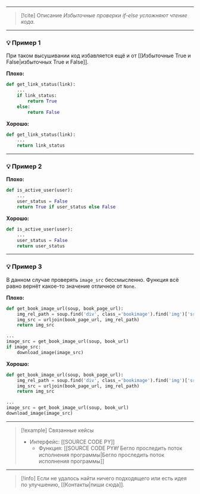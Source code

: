 ***

> [!cite] Описание
>_Избыточные проверки if-else усложняют чтение кода._

***
### 💡 Пример 1
При таком высушивании код избавляется ещё и от [[Избыточные True и False|избыточных True и False]].

**Плохо:**
```python
def get_link_status(link):
	...
	if link_status:
		return True
	else:
		return False
```

**Хорошо:**
```python
def get_link_status(link):
	...
	return link_status
```

***
### 💡 Пример 2


**Плохо:**
```python
def is_active_user(user):
	...
	user_status = False
	return True if user_status else False
```

**Хорошо:**
```python
def is_active_user(user):
	...
	user_status = False
	return user_status
```

***
### 💡 Пример 3
В данном случае проверять `image_src` беcсмысленно. Функция всё равно вернёт какое-то значение отличное от `None`.

**Плохо:**
```python
def get_book_image_url(soup, book_page_url):
	img_rel_path = soup.find('div', class_='bookimage').find('img')['src']
	img_src = urljoin(book_page_url, img_rel_path)
	return img_src

...
image_src = get_book_image_url(soup, book_url)
if image_src:
	download_image(image_src)
```

**Хорошо:**
```python
def get_book_image_url(soup, book_page_url):
	img_rel_path = soup.find('div', class_='bookimage').find('img')['src']
	img_src = urljoin(book_page_url, img_rel_path)
	return img_src

...
image_src = get_book_image_url(soup, book_url)
download_image(image_src)
```

***

> [!example] Связанные кейсы
>- Интерфейс: [[SOURCE CODE PY]]
>	- Функция: [[SOURCE CODE PY#𝑓 Бегло проследить поток исполнения программы|Бегло проследить поток исполнения программы]]

***

> [!info]
> Если не удалось найти ничего подходящего или есть идея по улучшению, [[Контакты|пиши сюда]].
